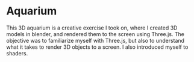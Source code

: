 # Aquarium

This 3D aquarium is a creative exercise I took on, where I created 3D models in blender, and rendered them to the screen using Three.js. The objective was to familiarize myself with Three.js, but also to understand what it takes to render 3D objects to a screen. I also introduced myself to shaders.
